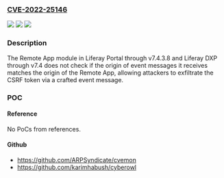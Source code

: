 ### [CVE-2022-25146](https://cve.mitre.org/cgi-bin/cvename.cgi?name=CVE-2022-25146)
![](https://img.shields.io/static/v1?label=Product&message=n%2Fa&color=blue)
![](https://img.shields.io/static/v1?label=Version&message=n%2Fa&color=blue)
![](https://img.shields.io/static/v1?label=Vulnerability&message=n%2Fa&color=brighgreen)

### Description

The Remote App module in Liferay Portal through v7.4.3.8 and Liferay DXP through v7.4 does not check if the origin of event messages it receives matches the origin of the Remote App, allowing attackers to exfiltrate the CSRF token via a crafted event message.

### POC

#### Reference
No PoCs from references.

#### Github
- https://github.com/ARPSyndicate/cvemon
- https://github.com/karimhabush/cyberowl

